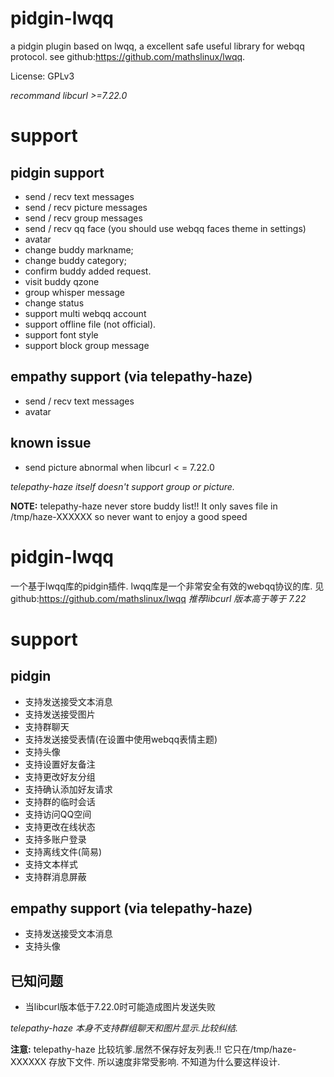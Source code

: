 # pidgin-lwqq
a pidgin plugin based on lwqq, a excellent safe useful library for webqq protocol.
see github:https://github.com/mathslinux/lwqq.

License: GPLv3

*recommand libcurl >=7.22.0*

# support
## pidgin support
* send / recv text messages
* send / recv picture messages
* send / recv group messages
* send / recv qq face (you should use webqq faces theme in settings)
* avatar
* change buddy markname;
* change buddy category;
* confirm buddy added request.
* visit buddy qzone
* group whisper message
* change status
* support multi webqq account
* support offline file (not official).
* support font style
* support block group message

## empathy support (via telepathy-haze)
* send / recv text messages
* avatar

## known issue
* send picture abnormal when libcurl < = 7.22.0

*telepathy-haze itself doesn't support group or picture.*

**NOTE:**
telepathy-haze never store buddy list!!
It only saves file in /tmp/haze-XXXXXX
so never want to enjoy a good speed

# pidgin-lwqq
一个基于lwqq库的pidgin插件.
lwqq库是一个非常安全有效的webqq协议的库.
见github:https://github.com/mathslinux/lwqq
*推荐libcurl 版本高于等于 7.22*

# support
## pidgin
* 支持发送接受文本消息
* 支持发送接受图片
* 支持群聊天
* 支持发送接受表情(在设置中使用webqq表情主题)
* 支持头像
* 支持设置好友备注
* 支持更改好友分组
* 支持确认添加好友请求
* 支持群的临时会话
* 支持访问QQ空间
* 支持更改在线状态
* 支持多账户登录
* 支持离线文件(简易)
* 支持文本样式
* 支持群消息屏蔽

## empathy support (via telepathy-haze)
* 支持发送接受文本消息
* 支持头像

## 已知问题
* 当libcurl版本低于7.22.0时可能造成图片发送失败

*telepathy-haze 本身不支持群组聊天和图片显示.比较纠结.*

**注意:**
telepathy-haze 比较坑爹.居然不保存好友列表.!!
它只在/tmp/haze-XXXXXX 存放下文件.
所以速度非常受影响.
不知道为什么要这样设计.


